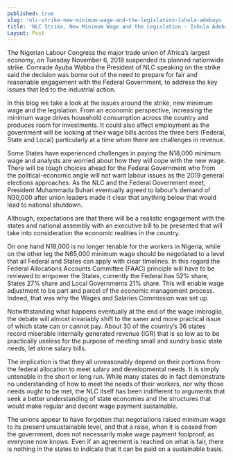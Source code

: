 ```yaml
---
published: true
slug: 'nlc-strike-new-minimum-wage-and-the-legislation-ishola-adebayo '
title: 'NLC Strike, New Minimum Wage and the Legislation - Ishola Adebayo '
Layout: Post
---
```


The Nigerian Labour Congress the major trade union of Africa’s largest economy, on Tuesday November 6, 2018 suspended its planned nationwide strike. Comrade Ayuba Wabba the President of NLC speaking on the strike said the decision was borne out of the need to prepare for fair and reasonable engagement with the Federal Government, to address the key issues that led to the industrial action. 

In this blog we take a look at the issues around the strike, new minimum wage and the legislation.
From an economic perspective, increasing the minimum wage drives household consumption across the country and produces room for investments. It could also affect employment as the government will be looking at their wage bills across the three tiers (Federal, State and Local) particularly at a time when there are challenges in revenue. 

Some States have experienced challenges in paying the N18,000 minimum wage and analysts are worried about how they will cope with the new wage. There will be tough choices ahead for the Federal Government who from the political-economic angle will not want labour issues as the 2019 general elections approaches. 
As the NLC and the Federal Government meet, President Muhammadu Buhari eventually agreed to labour’s demand of N30,000 after union leaders made it clear that anything below that would lead to national shutdown.

Although, expectations are that there will be a realistic engagement with the states and national assembly with an executive bill to be presented that will take into consideration the economic realities in the country. 

On one hand N18,000 is no longer tenable for the workers in Nigeria, while on the other leg the N65,000 minimum wage should be negotiated to a level that all Federal and States can apply with clear timelines. 
In this regard the Federal Allocations Accounts Committee (FAAC) principle will have to be reviewed to empower the States, currently the Federal has 52% share, States 27% share and Local Governments 21% share. This will enable wage adjustment to be part and parcel of the economic management process.  Indeed, that was why the Wages and Salaries Commission was set up.

Notwithstanding what happens eventually at the end of the wage imbroglio, the debate will almost invariably shift to the saner and more practical issue of which state can or cannot pay. About 30 of the country’s 36 states record miserable internally generated revenue (IGR) that is so low as to be practically useless for the purpose of meeting small and sundry basic state needs, let alone salary bills. 

The implication is that they all unreasonably depend on their portions from the federal allocation to meet salary and developmental needs. It is simply untenable in the short or long run. While many states do in fact demonstrate no understanding of how to meet the needs of their workers, nor why those needs ought to be met, the NLC itself has been indifferent to arguments that seek a better understanding of state economies and the structures that would make regular and decent wage payment sustainable. 

The unions appear to have forgotten that negotiations raised minimum wage to its present unsustainable level, and that a raise, when it is coaxed from the government, does not necessarily make wage payment foolproof, as everyone now knows. Even if an agreement is reached on what is fair, there is nothing in the states to indicate that it can be paid on a sustainable basis.


